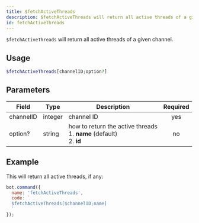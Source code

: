 ```yaml
---
title: $fetchActiveThreads 
description: $fetchActiveThreads will return all active threads of a given channel.
id: fetchActiveThreads
---
```


`$fetchActiveThreads` will return all active threads of a given channel.

## Usage

```php
$fetchActiveThreads[channelID;option?]
```

## Parameters 


| Field     | Type    | Description                                                                    | Required |
| --------- | ------- | ------------------------------------------------------------------------------ |:--------:|
| channelID | integer | channel ID                                                                     |    yes   |
| option?   | string  | how to return the active threads <br /> 1. **name** (default) <br /> 2. **id** |    no    |

## Example

This will return all active threads, if any:

```javascript
bot.command({
  name: 'fetchActiveThreads',
  code: `
  $fetchActiveThreads[$channelID;name]
  `
});
```